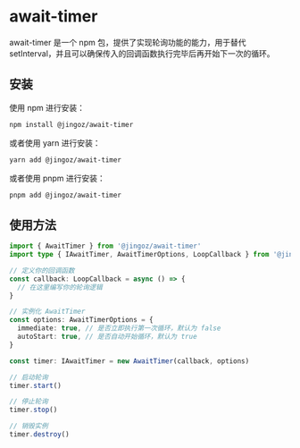 # await-timer

await-timer 是一个 npm 包，提供了实现轮询功能的能力，用于替代 setInterval，并且可以确保传入的回调函数执行完毕后再开始下一次的循环。

## 安装

使用 npm 进行安装：

```sh
npm install @jingoz/await-timer
```

或者使用 yarn 进行安装：

```sh
yarn add @jingoz/await-timer
```

或者使用 pnpm 进行安装：

```sh
pnpm add @jingoz/await-timer
```

## 使用方法

```ts
import { AwaitTimer } from '@jingoz/await-timer'
import type { IAwaitTimer, AwaitTimerOptions, LoopCallback } from '@jingoz/await-timer'

// 定义你的回调函数
const callback: LoopCallback = async () => {
  // 在这里编写你的轮询逻辑
}

// 实例化 AwaitTimer
const options: AwaitTimerOptions = {
  immediate: true, // 是否立即执行第一次循环，默认为 false
  autoStart: true, // 是否自动开始循环，默认为 true
}

const timer: IAwaitTimer = new AwaitTimer(callback, options)

// 启动轮询
timer.start()

// 停止轮询
timer.stop()

// 销毁实例
timer.destroy()
```
